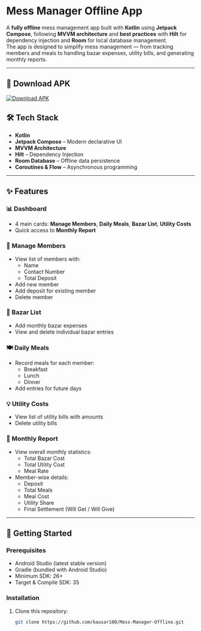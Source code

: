 # Mess Manager Offline App

A **fully offline** mess management app built with **Kotlin** using **Jetpack Compose**, following **MVVM architecture** and **best practices** with **Hilt** for dependency injection and **Room** for local database management.  
The app is designed to simplify mess management — from tracking members and meals to handling bazar expenses, utility bills, and generating monthly reports.

---

## 📱 Download APK

[![Download APK](https://img.shields.io/badge/Download-APK-blue?style=for-the-badge&logo=android)](apk/MessManager.apk)


## 🛠 Tech Stack

- **Kotlin**
- **Jetpack Compose** – Modern declarative UI
- **MVVM Architecture**
- **Hilt** – Dependency Injection
- **Room Database** – Offline data persistence
- **Coroutines & Flow** – Asynchronous programming

---

## ✨ Features

### 📊 Dashboard
- 4 main cards: **Manage Members**, **Daily Meals**, **Bazar List**, **Utility Costs**
- Quick access to **Monthly Report**

### 👥 Manage Members
- View list of members with:
  - Name
  - Contact Number
  - Total Deposit
- Add new member
- Add deposit for existing member
- Delete member

### 🛒 Bazar List
- Add monthly bazar expenses
- View and delete individual bazar entries

### 🍽 Daily Meals
- Record meals for each member:
  - Breakfast
  - Lunch
  - Dinner
- Add entries for future days

### 💡 Utility Costs
- View list of utility bills with amounts
- Delete utility bills

### 📑 Monthly Report
- View overall monthly statistics:
  - Total Bazar Cost
  - Total Utility Cost
  - Meal Rate
- Member-wise details:
  - Deposit
  - Total Meals
  - Meal Cost
  - Utility Share
  - Final Settlement (Will Get / Will Give)

---

## 🚀 Getting Started

### Prerequisites
- Android Studio (latest stable version)
- Gradle (bundled with Android Studio)
- Minimum SDK: 26+
- Target & Compile SDK: 35

### Installation
1. Clone this repository:
   ```bash
   git clone https://github.com/kausar100/Mess-Manager-Offline.git

